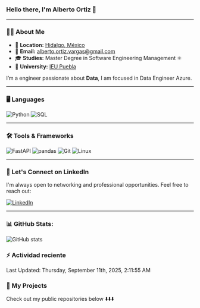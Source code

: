 

### **Hello there, I'm Alberto Ortiz 👋**

---

### 🧑‍💻 **About Me**

- 📍 **Location:** <a href="https://maps.app.goo.gl/cBXAzbS3ZV1pNnTt5" target="_blank">Hidalgo, México</a>
- 📧 **Email:** [alberto.ortiz.vargas@gmail.com](mailto:alberto.ortiz.vargas@gmail.com)
- 🎓 **Studies:** Master Degree in Software Engineering Management ⚛️
- 🏫 **University:** [IEU Puebla](https://ieu.edu.mx/) 



I’m a engineer passionate about **Data**, I am focused in Data Engineer Azure.

---

### 🖥️ **Languages**
![Python](https://img.shields.io/badge/Python-3776AB?style=for-the-badge&logo=python&logoColor=white)
![SQL](https://img.shields.io/badge/SQL-316192?style=for-the-badge&logo=postgresql&logoColor=white)

---

### 🛠️ **Tools & Frameworks**
![FastAPI](https://img.shields.io/badge/FastAPI-009688?style=for-the-badge&logo=fastapi&logoColor=white)
![pandas](https://img.shields.io/badge/pandas-150458?style=for-the-badge&logo=pandas&logoColor=white)
![Git](https://img.shields.io/badge/Git-F05032?style=for-the-badge&logo=git&logoColor=white)
![Linux](https://img.shields.io/badge/Linux-FCC624?style=for-the-badge&logo=linux&logoColor=black)

---

### 📇 Let's Connect on LinkedIn

I'm always open to networking and professional opportunities. Feel free to reach out:

[![LinkedIn](https://img.shields.io/badge/LinkedIn-0077B5?style=for-the-badge&logo=linkedin&logoColor=white)](https://www.linkedin.com/in/albertusortiz/)

---

### 📊 GitHub Stats:

![GitHub stats](https://readme-stats-git-dependabot-npmandyarne-eddee2-jsncars-projects.vercel.app/api?username=albertusortiz&show_icons=true&hide_rank=true&custom_title=JsNcAr&theme=radical)

### :zap: Actividad reciente
<!--RECENT_ACTIVITY:start-->
<!--RECENT_ACTIVITY:end-->
<!--RECENT_ACTIVITY:last_update-->
Last Updated: Thursday, September 11th, 2025, 2:11:55 AM
<!--RECENT_ACTIVITY:last_update_end-->


### 📂 My Projects

Check out my public repositories below ⬇️⬇️⬇️
